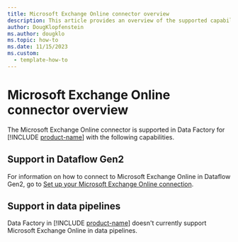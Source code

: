 ```yaml
---
title: Microsoft Exchange Online connector overview
description: This article provides an overview of the supported capabilities of the Microsoft Exchange Online connector.
author: DougKlopfenstein
ms.author: dougklo
ms.topic: how-to
ms.date: 11/15/2023
ms.custom:
  - template-how-to
---
```


# Microsoft Exchange Online connector overview

The Microsoft Exchange Online connector is supported in Data Factory for [!INCLUDE [product-name](../includes/product-name.md)] with the following capabilities.


## Support in Dataflow Gen2

For information on how to connect to Microsoft Exchange Online in Dataflow Gen2, go to [Set up your Microsoft Exchange Online connection](connector-microsoft-exchange-online.md).

## Support in data pipelines

Data Factory in [!INCLUDE [product-name](../includes/product-name.md)] doesn't currently support Microsoft Exchange Online in data pipelines.
